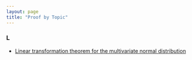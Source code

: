 ```yaml
---
layout: page
title: "Proof by Topic"
---
```



### L

- [Linear transformation theorem for the multivariate normal distribution](/Proofs/mvn-ltt.html)
